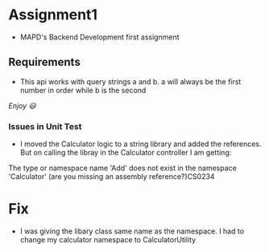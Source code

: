 # Assignment1
* MAPD's Backend Development first assignment

## Requirements
* This api works with query strings a and b.
  a will always be the first number in order while b is the second

_Enjoy :smiley:_

### Issues in Unit Test
* I moved the Calculator logic to a string library and added the references. But on calling
 the libray in the Calculator controller I am getting:

 The type or namespace name 'Add' does not exist in the namespace 'Calculator' (are you missing an assembly reference?)CS0234
# Fix
* I was giving the libary class same name as the namespace. I had to change my calculator
 namespace to CalculatorUtility